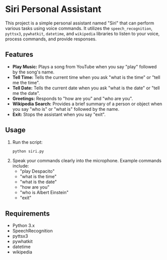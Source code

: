 # Siri Personal Assistant

This project is a simple personal assistant named "Siri" that can perform various tasks using voice commands. It utilizes the `speech_recognition`, `pyttsx3`, `pywhatkit`, `datetime`, and `wikipedia` libraries to listen to your voice, process commands, and provide responses.

## Features

- **Play Music:** Plays a song from YouTube when you say "play" followed by the song's name.
- **Tell Time:** Tells the current time when you ask "what is the time" or "tell me the time".
- **Tell Date:** Tells the current date when you ask "what is the date" or "tell me the date".
- **Greetings:** Responds to "how are you" and "who are you".
- **Wikipedia Search:** Provides a brief summary of a person or object when you say "who is" or "what is" followed by the name.
- **Exit:** Stops the assistant when you say "exit".

## Usage

1. Run the script:
    ```bash
    python siri.py
    ```
2. Speak your commands clearly into the microphone. Example commands include:
    - "play Despacito"
    - "what is the time"
    - "what is the date"
    - "how are you"
    - "who is Albert Einstein"
    - "exit"

## Requirements

- Python 3.x
- SpeechRecognition
- pyttsx3
- pywhatkit
- datetime
- wikipedia

